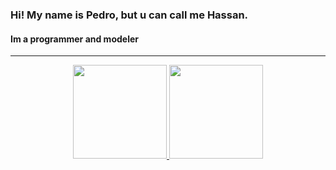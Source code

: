 ### Hi! My name is Pedro, but u can call me Hassan.
#### Im a programmer and modeler
-----------------
<div align="center">
  <a href="https://github.com/HassanPls">
  <img height="150em" src="https://github-readme-stats.vercel.app/api?username=HassanPls&show_icons=true&theme=transparent&title_color=8070ff&text_color=ffffff&icon_color=a99fff&bg_color=DEG,000000,240097&include_all_commits=true&count_private=true"/>
  <img height="150em" src="https://github-readme-stats.vercel.app/api/top-langs/?username=HassanPls&theme=transparent&layout=compact&title_color=8070ff&text_color=ffffff&icon_color=a99fff&bg_color=DEG,000000,240097&langs_count=7&theme=dracula"/>
</div>
<!--
**HassanPls/HassanPls** is a ✨ _special_ ✨ repository because its `README.md` (this file) appears on your GitHub profile.

Here are some ideas to get you started:

- 🔭 I’m currently working on ...
- 🌱 I’m currently learning ...
- 👯 I’m looking to collaborate on ...
- 🤔 I’m looking for help with ...
- 💬 Ask me about ...
- 📫 How to reach me: ...
- 😄 Pronouns: ...
- ⚡ Fun fact: ...
-->
